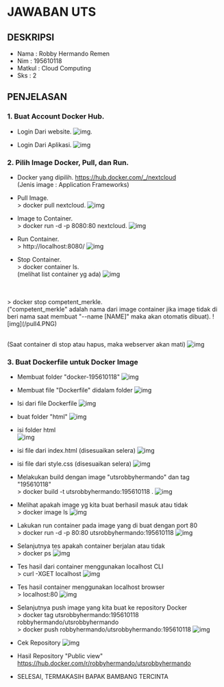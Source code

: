 # JAWABAN UTS

## DESKRIPSI
* Nama	 : Robby Hermando Remen
* Nim	 : 195610118
* Matkul : Cloud Computing
* Sks	 : 2

## PENJELASAN
### <b>1. Buat Account Docker Hub.</b>
* Login Dari website.
![img](/acc1.PNG).

* Login Dari Aplikasi.
![img](/acc2.PNG)

### <b>2. Pilih Image Docker, Pull, dan Run.</b><br>
* Docker yang dipilih.
https://hub.docker.com/_/nextcloud
<br>(Jenis image : Application Frameworks)


* Pull Image.
<br>> docker pull nextcloud.
![img](/pull1.PNG)


* Image to Container.
<br>> docker run -d -p 8080:80 nextcloud.
![img](/pull2.PNG)


* Run Container.
<br>> http://localhost:8080/
![img](/pull3.PNG)


* Stop Container.
<br>> docker container ls.
<br>(melihat list container yg ada)
![img](/pull5.PNG)
<br>
<br>> docker stop competent_merkle.
<br>("competent_merkle" adalah nama dari image container jika image tidak di beri nama saat membuat "--name [NAME]" maka akan otomatis dibuat).
![img](/pull4.PNG)

<br>(Saat container di stop atau hapus, maka webserver akan mati)
![img](/pull6.PNG)


### <b>3. Buat Dockerfile untuk Docker Image</b><br>
* Membuat folder "docker-195610118"
![img](/push1.PNG)

* Membuat file "Dockerfile" didalam folder
![img](/push2.PNG)

* Isi dari file Dockerfile
![img](/push3.PNG)

* buat folder "html"
![img](/push4.PNG)

* isi folder html <br>
![img](/push5.PNG)

* isi file dari index.html (disesuaikan selera)
![img](/push6.PNG)

* isi file dari style.css (disesuaikan selera)
![img](/push7.PNG)

* Melakukan build dengan image "utsrobbyhermando" dan tag "195610118"
<br>> docker build -t utsrobbyhermando:195610118 .
![img](/push8.PNG)

* Melihat apakah image yg kita buat berhasil masuk atau tidak
<br>> docker image ls
![img](/push9.PNG)

* Lakukan run container pada image yang di buat dengan port 80
<br>> docker run -d -p 80:80 utsrobbyhermando:195610118
![img](/push10.PNG)

* Selanjutnya tes apakah container berjalan atau tidak
<br>> docker ps
![img](/push12.PNG)

* Tes hasil dari container menggunakan localhost CLI
<br>> curl -XGET localhost
![img](/push13.PNG)

* Tes hasil container menggunakan localhost browser
<br>> localhost:80
![img](/push11.PNG)

* Selanjutnya push image yang kita buat ke repository Docker
<br>> docker tag utsrobbyhermando:195610118 robbyhermando/utsrobbyhermando
<br>> docker push robbyhermando/utsrobbyhermando:195610118
![img](/push15.PNG)

* Cek Repository
![img](/push14.PNG)

* Hasil Repository "Public view" <br>
https://hub.docker.com/r/robbyhermando/utsrobbyhermando

* SELESAI, TERMAKASIH BAPAK BAMBANG TERCINTA
